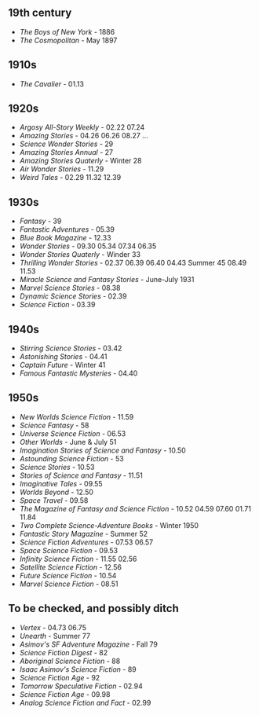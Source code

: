 ## 19th century

- _The Boys of New York_ - 1886
- _The Cosmopolitan_ - May 1897

## 1910s

- _The Cavalier_ - 01.13

## 1920s

- _Argosy All-Story Weekly_ - 02.22 07.24
- _Amazing Stories_ - 04.26 06.26 08.27 ... 
- _Science Wonder Stories_ - 29
- _Amazing Stories Annual_ - 27
- _Amazing Stories Quaterly_ - Winter 28
- _Air Wonder Stories_ - 11.29
- _Weird Tales_ - 02.29 11.32 12.39

## 1930s

- _Fantasy_ - 39
- _Fantastic Adventures_ - 05.39
- _Blue Book Magazine_ - 12.33
- _Wonder Stories_ - 09.30 05.34 07.34 06.35
- _Wonder Stories Quaterly_ - Winder 33
- _Thrilling Wonder Stories_ - 02.37 06.39 06.40 04.43 Summer 45 08.49 11.53
- _Miracle Science and Fantasy Stories_ - June-July 1931
- _Marvel Science Stories_ - 08.38
- _Dynamic Science Stories_ - 02.39
- _Science Fiction_ - 03.39

## 1940s

- _Stirring Science Stories_ - 03.42
- _Astonishing Stories_ - 04.41
- _Captain Future_ - Winter 41
- _Famous Fantastic Mysteries_ - 04.40

## 1950s

- _New Worlds Science Fiction_ - 11.59
- _Science Fantasy_ - 58
- _Universe Science Fiction_ - 06.53
- _Other Worlds_ - June & July 51
- _Imagination Stories of Science and Fantasy_ - 10.50
- _Astounding Science Fiction_ - 53
- _Science Stories_ - 10.53
- _Stories of Science and Fantasy_ - 11.51
- _Imaginative Tales_ - 09.55
- _Worlds Beyond_ - 12.50
- _Space Travel_ - 09.58
- _The Magazine of Fantasy and Science Fiction_ - 10.52 04.59 07.60 01.71 11.84
- _Two Complete Science-Adventure Books_ - Winter 1950
- _Fantastic Story Magazine_ - Summer 52
- _Science Fiction Adventures_ - 07.53 06.57
- _Space Science Fiction_ - 09.53
- _Infinity Science Fiction_ - 11.55 02.56
- _Satellite Science Fiction_ - 12.56
- _Future Science Fiction_ - 10.54
- _Marvel Science Fiction_ - 08.51

## To be checked, and possibly ditch

- _Vertex_ - 04.73 06.75
- _Unearth_ - Summer 77
- _Asimov's SF Adventure Magazine_ - Fall 79
- _Science Fiction Digest_ - 82
- _Aboriginal Science Fiction_ - 88
- _Isaac Asimov's Science Fiction_ - 89
- _Science Fiction Age_ - 92
- _Tomorrow Speculative Fiction_ - 02.94
- _Science Fiction Age_ - 09.98
- _Analog Science Fiction and Fact_ - 02.99
